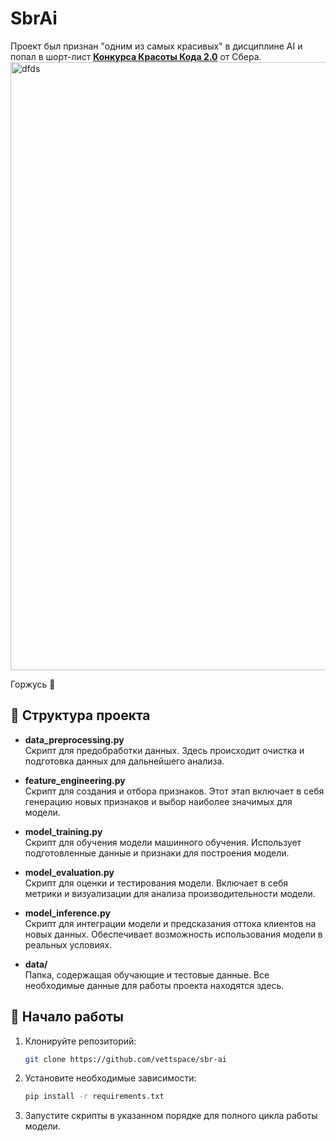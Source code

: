 # SbrAi

Проект был признан "одним из самых красивых" в дисциплине AI 
и попал в шорт-лист [**Конкурса Красоты Кода 2.0**](https://beautifulcode.ru/vote/ai) от Сбера. 
<img width="973" alt="dfds" src="https://github.com/user-attachments/assets/5c1399ef-733a-4913-b4b5-519f8148789a">

Горжусь 🤘

## 📁 Структура проекта

- **data_preprocessing.py**  
  Скрипт для предобработки данных. Здесь происходит очистка и подготовка данных для дальнейшего анализа.

- **feature_engineering.py**  
  Скрипт для создания и отбора признаков. Этот этап включает в себя генерацию новых признаков и выбор наиболее значимых для модели.

- **model_training.py**  
  Скрипт для обучения модели машинного обучения. Использует подготовленные данные и признаки для построения модели.

- **model_evaluation.py**  
  Скрипт для оценки и тестирования модели. Включает в себя метрики и визуализации для анализа производительности модели.

- **model_inference.py**  
  Скрипт для интеграции модели и предсказания оттока клиентов на новых данных. Обеспечивает возможность использования модели в реальных условиях.

- **data/**  
  Папка, содержащая обучающие и тестовые данные. Все необходимые данные для работы проекта находятся здесь.

## 🚀 Начало работы

1. Клонируйте репозиторий:
   ```bash
   git clone https://github.com/vettspace/sbr-ai
   ```

2. Установите необходимые зависимости:
   ```bash
   pip install -r requirements.txt
   ```

3. Запустите скрипты в указанном порядке для полного цикла работы модели.
